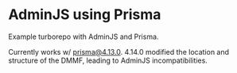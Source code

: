 # AdminJS using Prisma

Example turborepo with AdminJS and Prisma.

Currently works w/ prisma@4.13.0. 4.14.0 modified the location and structure of the DMMF, leading to AdminJS incompatibilities.
